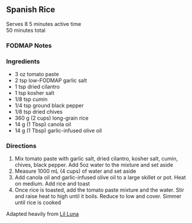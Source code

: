 ## Spanish Rice

Serves 8
5 minutes active time  
50 minutes total  

### FODMAP Notes

### Ingredients
* 3 oz tomato paste
* 2 tsp low-FODMAP garlic salt
* 1 tsp dried cilantro
* 1 tsp kosher salt
* 1/8 tsp cumin
* 1/4 tsp ground black pepper
* 1/8 tsp dried chives
* 360 g (2 cups) long-grain rice
* 14 g (1 Tbsp) canola oil
* 14 g (1 Tbsp) garlic-infused olive oil


### Directions
1. Mix tomato paste with garlic salt, dried cilantro, kosher salt, cumin, chives, black pepper. Add 5oz water to the mixture and set aside
1. Measure 1000 mL (4 cups) of water and set aside
1. Add canola oil and garlic-infused olive oil to a large skillet or pot. Heat on medium. Add rice and toast
1. Once rice is toasted, add the tomato paste mixture and the water. Stir and raise heat to high until it boils. Reduce to low and cover. Simmer until rice is cooked

Adapted heavily from [Lil Luna](https://lilluna.com/food-tutorial-spanish-rice/)
